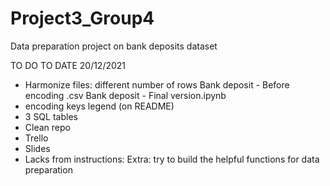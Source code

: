 # Project3_Group4
Data preparation project on bank deposits dataset

TO DO TO DATE 20/12/2021
- Harmonize files: different number of rows 
      Bank deposit - Before encoding .csv
      Bank deposit - Final version.ipynb
- encoding keys legend (on README)
- 3 SQL tables
- Clean repo
- Trello
- Slides
- Lacks from instructions: Extra: try to build the helpful functions for data preparation
